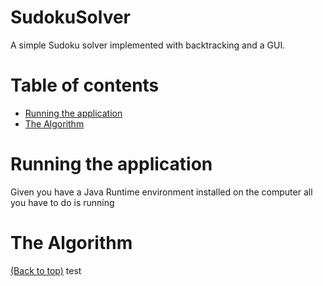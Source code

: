 # SudokuSolver
A simple Sudoku solver implemented with backtracking and a GUI.
# Table of contents

- [Running the application](#running-the-application)
- [The Algorithm](#the-algorithm)

# Running the application
Given you have a Java Runtime environment installed on the computer all you have to do is running

# The Algorithm
[(Back to top)](#table-of-contents)
test
